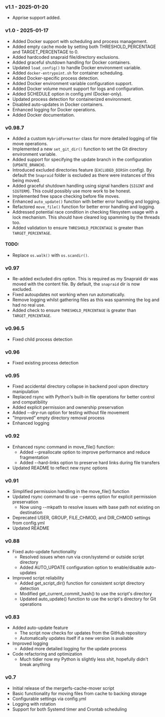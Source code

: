 ### v1.1 - 2025-01-20
  - Apprise support added.

### v1.0 - 2025-01-17
  - Added Docker support with scheduling and process management.
  - Added empty cache mode by setting both THRESHOLD_PERCENTAGE and TARGET_PERCENTAGE to 0.
  - Added hardcoded snapraid file/directory exclusions.
  - Added graceful shutdown handling for Docker containers.
  - Updated `load_config()` to handle Docker environment variable.
  - Added `docker-entrypoint.sh` for container scheduling.
  - Added Docker-specific process detection.
  - Added Docker environment variable configuration support.
  - Added Docker volume mount support for logs and configuration.
  - Added SCHEDULE option in config.yml (Docker-only).
  - Updated process detection for containerized environment.
  - Disabled auto-updates in Docker containers.
  - Enhanced logging for Docker operations.
  - Added Docker documentation.

### v0.98.7
 - Added a custom `HybridFormatter` class for more detailed logging of file move operations.
 - Implemented a new `set_git_dir()` function to set the Git directory environment variable.
 - Added support for specifying the update branch in the configuration (`UPDATE_BRANCH`).
 - Introduced excluded directories feature (`EXCLUDED_DIRS`in config). By default the `Snapraid` folder is excluded as there were instances of this being moved.
 - Added graceful shutdown handling using signal handlers (`SIGINT` and `SIGTERM`). This could possibly use more work to be honest.
 - Implemented free space checking before file moves.
 - Enhanced `auto_update()` function with better error handling and logging.
 - Refactored `move_file()` function for better error handling and logging.
 - Addressed potential race condition in checking filesystem usage with a lock mechanism. This should have cleared log spamming by the threads too. 
 - Added validation to ensure `THRESHOLD_PERCENTAGE` is greater than `TARGET_PERCENTAGE`.

 #### TODO:
 - Replace `os.walk()` with `os.scandir()`.

### v0.97
 - Re-added excluded dirs option. This is required as my Snapraid dir was moved with the content file. By default, the `snapraid` dir is now excluded. 
 - Fixed autoupdates not working when run automatically. 
 - Remove logging whilst gathering files as this was spamming the log and had no real use. 
 - Added check to ensure `THRESHOLD_PERCENTAGE` is greater than `TARGET_PERCENTAGE`.

### v0.96.5
 - Fixed child process detection

 ### v0.96
 - Fixed existing process detection


### v0.95
  - Fixed accidental directory collapse in backend pool upon directory manipulation
  - Replaced rsync with Python's built-in file operations for better control and compatibility
  - Added explicit permission and ownership preservation
  - Added --dry-run option for testing without file movement
  - "Improved" empty directory removal process
  - Enhanced logging


### v0.92
- Enhanced rsync command in move_file() function:
  - Added --preallocate option to improve performance and reduce fragmentation
  - Added --hard-links option to preserve hard links during file transfers
- Updated README to reflect new rsync options


### v0.91
- Simplified permission handling in the move_file() function
- Updated rsync command to use --perms option for explicit permission preservation
  - Now using --mkpath to resolve issues with base path not existing on destination
- Deprecated USER, GROUP, FILE_CHMOD, and DIR_CHMOD settings from config.yml
- Updated README

### v0.88
- Fixed auto-update functionality
  - Resolved issues when run via cron/systemd or outside script directory
  - Added AUTO_UPDATE configuration option to enable/disable auto-updates
- Improved script reliability
  - Added get_script_dir() function for consistent script directory detection
  - Modified get_current_commit_hash() to use the script's directory
  - Updated auto_update() function to use the script's directory for Git operations

### v0.83
- Added auto-update feature
  - The script now checks for updates from the GitHub repository
  - Automatically updates itself if a new version is available
- Improved logging
  - Added more detailed logging for the update process
- Code refactoring and optimization
  - Much tidier now my Python is slightly less shit, hopefully didn't break anything

### v0.7
- Initial release of the mergerfs-cache-mover script
- Basic functionality for moving files from cache to backing storage
- Configurable settings via config.yml
- Logging with rotation
- Support for both Systemd timer and Crontab scheduling